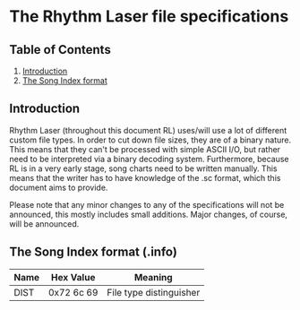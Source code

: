 # The Rhythm Laser file specifications

## Table of Contents

1. [Introduction](#Introduction)
2. [The Song Index format](#The_Song_Index_format)

## Introduction

Rhythm Laser (throughout this document RL) uses/will use a lot of different custom file types. In order to cut down file sizes, they are of a binary nature. This means that they can't be processed with simple ASCII I/O, but rather need to be interpreted via a binary decoding system. Furthermore, because RL is in a very early stage, song charts need to be written manually. This means that the writer has to have knowledge of the .sc format, which this document aims to provide.

Please note that any minor changes to any of the specifications will not be announced, this mostly includes small additions. Major changes, of course, will be announced.

## The Song Index format (.info)

|Name|Hex Value|Meaning|
|-|-|-|
|DIST|0x72 6c 69|File type distinguisher|